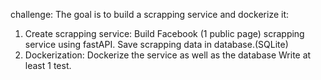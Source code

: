 challenge: 
The goal is to build a scrapping service and dockerize it:

1) Create scrapping service:
Build Facebook (1 public page) scrapping service using fastAPI. 
Save scrapping data in database.(SQLite)
2) Dockerization:
Dockerize the service as well as the database
Write at least 1 test.